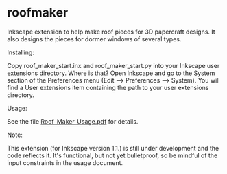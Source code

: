 # roofmaker
 Inkscape extension to help make roof pieces for 3D papercraft designs. It also designs the pieces for dormer windows of several types.

Installing:
 
Copy roof_maker_start.inx and roof_maker_start.py into your Inkscape user extensions directory. Where is that? Open Inkscape and go to the System section of the Preferences menu (Edit --> Preferences --> System). You will find a User extensions item containing the path to your user extensions directory.

Usage:

See the file [Roof_Maker_Usage.pdf](https://github.com/obzerving/roofmaker/blob/main/Roof_Maker_Usage.pdf) for details.

Note:

This extension (for Inkscape version 1.1.) is still under development and the code reflects it. It's functional, but not yet bulletproof, so be mindful of the input constraints in the usage document.